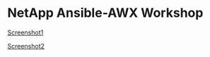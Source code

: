 # NetApp Ansible-AWX Workshop

[Screenshot1](https://raw.githubusercontent.com/fabian-born/NetApp-AnsibleAWX-Workshop/master/Screenshot1.png "Screenshot1")

[Screenshot2](https://raw.githubusercontent.com/fabian-born/NetApp-AnsibleAWX-Workshop/master/Screenshot2.png "Screenshot2")
